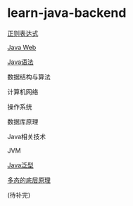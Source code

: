 # learn-java-backend

[正则表达式](https://github.com/ziishaned/learn-regex/blob/master/translations/README-cn.md)<br>

[Java Web](https://www.bilibili.com/video/BV11741127ic?from=search&seid=15319522933890015197)

[Java语法](Java语法.md)

数据结构与算法

计算机网络

操作系统

数据库原理

Java相关技术

JVM

[Java泛型](https://blog.csdn.net/s10461/article/details/53941091)

[多态的底层原理](https://zhuanlan.zhihu.com/p/27912079)

(待补完)
